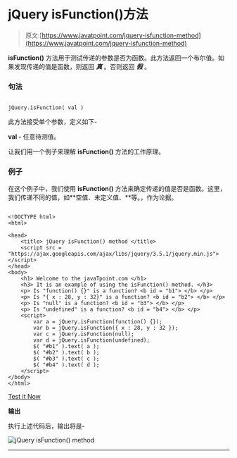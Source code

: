 # jQuery isFunction()方法

> 原文:[https://www.javatpoint.com/jquery-isfunction-method](https://www.javatpoint.com/jquery-isfunction-method)

**isFunction()** 方法用于测试传递的参数是否为函数。此方法返回一个布尔值。如果发现传递的值是函数，则返回 ***真*** 。否则返回 ***假*** 。

### 句法

```

jQuery.isFunction( val )

```

此方法接受单个参数，定义如下-

**val -** 任意待测值。

让我们用一个例子来理解 **isFunction()** 方法的工作原理。

### 例子

在这个例子中，我们使用 **isFunction()** 方法来确定传递的值是否是函数。这里，我们传递不同的值，如**空值、未定义值、**等。，作为论据。

```

<!DOCTYPE html> 
<html> 

<head> 
	<title> jQuery isFunction() method </title> 
	<script src = "https://ajax.googleapis.com/ajax/libs/jquery/3.5.1/jquery.min.js"> </script> 
</head> 
<body> 
	<h1> Welcome to the javaTpoint.com </h1> 
	<h3> It is an example of using the isFunction() method. </h3> 
	<p> Is "function() {}" is a function? <b id = "b1"> </b> </p> 
	<p> Is "{ x : 28, y : 32}" is a function? <b id = "b2"> </b> </p> 
	<p> Is "null" is a function? <b id = "b3"> </b> </p> 
	<p> Is "undefined" is a function? <b id = "b4"> </b> </p> 	
	<script> 
		var a = jQuery.isFunction(function() {}); 
		var b = jQuery.isFunction({ x : 28, y : 32 }); 
		var c = jQuery.isFunction(null); 
		var d = jQuery.isFunction(undefined); 
		$( "#b1" ).text( a ); 
		$( "#b2" ).text( b ); 
		$( "#b3" ).text( c ); 
		$( "#b4" ).text( d ); 
	</script> 
</body> 
</html>

```

[Test it Now](https://www.javatpoint.com/oprweb/test.jsp?filename=jquery-isfunction-method1)

**输出**

执行上述代码后，输出将是-

![jQuery isFunction() method](../Images/357c960c181bd290bb687deb611f6665.png)

* * *